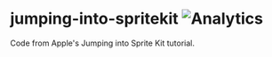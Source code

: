# jumping-into-spritekit ![Analytics](https://ga-beacon.appspot.com/UA-34529482-6/jumping-into-spritekit/readme?pixel)

Code from Apple's Jumping into Sprite Kit tutorial.
